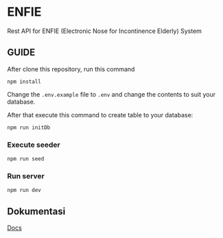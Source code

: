 # ENFIE

Rest API for ENFIE (Electronic Nose for Incontinence Elderly) System

## GUIDE

After clone this repository, run this command

```
npm install
```

Change the `.env.example` file to `.env` and change the contents to suit your database.

After that execute this command to create table to your database:

```
npm run initDb
```

### Execute seeder

```
npm run seed
```

### Run server

```
npm run dev
```

## Dokumentasi

[Docs](https://documenter.getpostman.com/view/16863274/2s9YC7RWnq)
